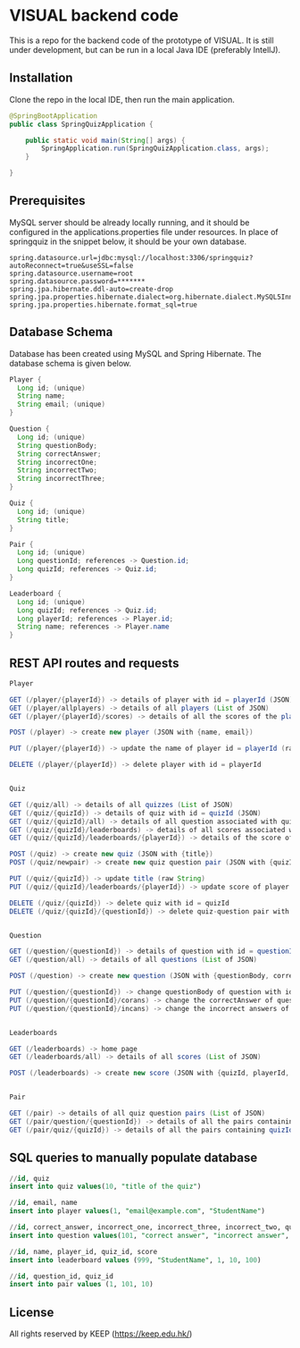 # VISUAL backend code

This is a repo for the backend code of the prototype of VISUAL. It is still under development, but can be run in a local Java IDE (preferably IntellJ).
## Installation

Clone the repo in the local IDE, then run the main application.

```java
@SpringBootApplication
public class SpringQuizApplication {

	public static void main(String[] args) {
		SpringApplication.run(SpringQuizApplication.class, args);
	}

}
```

## Prerequisites
MySQL server should be already locally running, and it should be configured in the applications.properties file under resources. In place of springquiz in the snippet below, it should be your own database.

```properties
spring.datasource.url=jdbc:mysql://localhost:3306/springquiz?autoReconnect=true&useSSL=false
spring.datasource.username=root
spring.datasource.password=*******
spring.jpa.hibernate.ddl-auto=create-drop
spring.jpa.properties.hibernate.dialect=org.hibernate.dialect.MySQL5InnoDBDialect
spring.jpa.properties.hibernate.format_sql=true
```

## Database Schema
Database has been created using MySQL and Spring Hibernate. The database schema is given below.
```java
Player {
  Long id; (unique)
  String name;
  String email; (unique)
}

Question {
  Long id; (unique)
  String questionBody;
  String correctAnswer;
  String incorrectOne;
  String incorrectTwo;
  String incorrectThree;
}

Quiz {
  Long id; (unique)
  String title;
}

Pair {
  Long id; (unique)
  Long questionId; references -> Question.id;
  Long quizId; references -> Quiz.id;
}

Leaderboard {
  Long id; (unique)
  Long quizId; references -> Quiz.id;
  Long playerId; references -> Player.id;
  String name; references -> Player.name
}
```

## REST API routes and requests
```java
Player

GET (/player/{playerId}) -> details of player with id = playerId (JSON)
GET (/player/allplayers) -> details of all players (List of JSON)
GET (/player/{playerId}/scores) -> details of all the scores of the player (List of JSON)

POST (/player) -> create new player (JSON with {name, email})

PUT (/player/{playerId}) -> update the name of player id = playerId (raw String)

DELETE (/player/{playerId}) -> delete player with id = playerId


Quiz

GET (/quiz/all) -> details of all quizzes (List of JSON)
GET (/quiz/{quizId}) -> details of quiz with id = quizId (JSON)
GET (/quiz/{quizId}/all) -> details of all question associated with quiz with id = quizId (List of JSON)
GET (/quiz/{quizId}/leaderboards) -> details of all scores associated with quiz with id = quizId (List of JSON)
GET (/quiz/{quizId}/leaderboards/{playerId}) -> details of the score of player with id = playerId in quiz with id = quizId (JSON)

POST (/quiz) -> create new quiz (JSON with {title})
POST (/quiz/newpair) -> create new quiz question pair (JSON with {quizId, questionId}) 

PUT (/quiz/{quizId}) -> update title (raw String)
PUT (/quiz/{quizId}/leaderboards/{playerId}) -> update score of player with id = playerId in quiz with id = quizId

DELETE (/quiz/{quizId}) -> delete quiz with id = quizId
DELETE (/quiz/{quizId}/{questionId}) -> delete quiz-question pair with quizId and questionId


Question

GET (/question/{questionId}) -> details of question with id = questionId (JSON)
GET (/question/all) -> details of all questions (List of JSON)

POST (/question) -> create new question (JSON with {questionBody, correctAnswer, incorrectOne, incorrectTwo, incorrectThree)

PUT (/question/{questionId}) -> change questionBody of question with id = questionId (raw String)
PUT (/question/{questionId}/corans) -> change the correctAnswer of question with id = questionId (form data with key correctAnswer)
PUT (/question/{questionId}/incans) -> change the incorrect answers of the question with id = questionId (form data with keys incorrectOne, incorrectTwo and incorrectThree)


Leaderboards

GET (/leaderboards) -> home page
GET (/leaderboards/all) -> details of all scores (List of JSON)

POST (/leaderboards) -> create new score (JSON with {quizId, playerId, score, name}


Pair

GET (/pair) -> details of all quiz question pairs (List of JSON)
GET (/pair/question/{questionId}) -> details of all the pairs containing questionId (List of JSON)
GET (/pair/quiz/{quizId}) -> details of all the pairs containing quizId (List of JSON)

```

## SQL queries to manually populate database
```sql
//id, quiz
insert into quiz values(10, "title of the quiz")

//id, email, name
insert into player values(1, "email@example.com", "StudentName")

//id, correct_answer, incorrect_one, incorrect_three, incorrect_two, question_body
insert into question values(101, "correct answer", "incorrect answer", "incorrect answer", "incorrect answer", "this is the body of the question")

//id, name, player_id, quiz_id, score
insert into leaderboard values (999, "StudentName", 1, 10, 100)

//id, question_id, quiz_id
insert into pair values (1, 101, 10)
```














## License
All rights reserved by KEEP (https://keep.edu.hk/)
